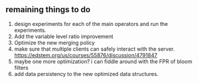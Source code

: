 ## remaining things to do
1. design experiments for each of the main operators and run the experiments. 
2. Add the variable level ratio improvement
3. Optimize the new merging policy
4. make sure that multiple clients can safely interact with the server. 
    https://edstem.org/us/courses/55876/discussion/4791847
5. maybe one more optimization? i can fiddle around with the FPR of bloom filters
6. add data persistency to the new optimized data structures. 